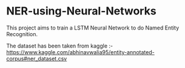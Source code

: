 # NER-using-Neural-Networks

This project aims to train a LSTM Neural Network to do Named Entity Recognition. 

The dataset has been taken from kaggle :-
<https://www.kaggle.com/abhinavwalia95/entity-annotated-corpus#ner_dataset.csv>

